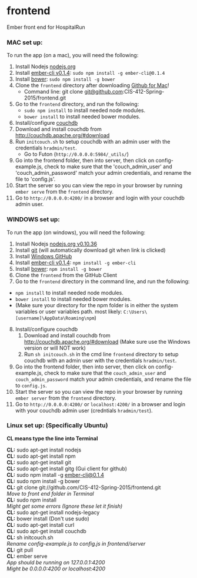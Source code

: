 frontend
========

Ember front end for HospitalRun

### MAC set up: 

To run the app (on a mac), you will need the following:

1. Install Nodejs [nodejs.org](https://nodejs.org)
2. Install [ember-cli v0.1.4](https://www.npmjs.org/package/ember-cli): `sudo npm install -g ember-cli@0.1.4`
3. Install [bower](https://www.npmjs.org/package/bower): `sudo npm install -g bower`
4. Clone the `frontend` directory after downloading [Github for Mac](https://mac.github.com/)! 
   * Command line: git clone git@github.com:CIS-412-Spring-2015/frontend.git
5. Go to the `frontend` directory, and run the following:
    * `sudo npm install` to install needed node modules.
    * `bower install` to install needed bower modules.
6. Install/configure [couchdb](http://couchdb.apache.org/)
  1. Download and install couchdb from http://couchdb.apache.org/#download
  2. Run `initcouch.sh` to setup couchdb with an admin user with the credentials `hradmin/test`.  
      * Go to Futon (`http://0.0.0.0:5984/_utils/`)
7. Go into the frontend folder, then into server, then click on config-example.js, check to make sure that the 'couch_admin_user' and 'couch_admin_password' match your admin credentials, and rename the file to 'config.js'. 
8. Start the server so you can view the repo in your browser by running `ember serve` from the `frontend` directory.
9. Go to `http://0.0.0.0:4200/` in a browser and login with your couchdb admin user.

### WINDOWS set up: 

To run the app (on windows), you will need the following:

1. Install Nodejs [nodejs.org v0.10.36](http://blog.nodejs.org/2015/01/26/node-v0-10-36-stable/)
2. Install [git](http://git-scm.com/download/win) (will automatically download git when link is clicked)
3. Install [Windows GitHub](https://windows.github.com/)
4. Install [ember-cli v0.1.4](https://www.npmjs.org/package/ember-cli): `npm install -g ember-cli`
5. Install [bower](https://www.npmjs.org/package/bower): `npm install -g bower`
6. Clone the `frontend` from the GitHub Client
7. Go to the `frontend` directory in the command line, and run the following:
  * `npm install` to install needed node modules.
  * `bower install` to install needed bower modules.
  * (Make sure your directory for the npm folder is in either the system variables or user variables path. most likely: `C:\Users\[username]\AppData\Roaming\npm`)
8. Install/configure couchdb
   1. Download and install couchdb from http://couchdb.apache.org/#download (Make sure use the Windows version or will NOT work)
   2. Run `sh initcouch.sh` in the cmd line `frontend` directory to setup couchdb with an admin user with the credentials `hradmin/test`.
9. Go into the frontend folder, then into server, then click on config-example.js, check to make sure that the `couch_admin_user` and `couch_admin_password` match your admin credentials, and rename the file to `config.js`. 
10. Start the server so you can view the repo in your browser by running `ember server` from the `frontend` directory.
11. Go to `http://0.0.0.0:4200/` or `localhost:4200/` in a browser and login with your couchdb admin user (credntials `hradmin/test`).

### Linux set up: (Specifically Ubuntu)

**CL means type the line into Terminal**  

**CL:** sudo apt-get install nodejs  
**CL:** sudo apt-get install npm  
**CL:** sudo apt-get install git  
**CL:** sudo apt-get install gitg (Gui client for github)  
**CL:** sudo npm install -g ember-cli@0.1.4  
**CL:** sudo npm install -g bower  
**CL:** git clone git://github.com/CIS-412-Spring-2015/frontend.git  
_Move to front end folder in Terminal_  
**CL:** sudo npm install   
_Might get some errors (Ignore these let it finish)_  
**CL:** sudo apt-get install nodejs-legacy  
**CL:** bower install (Don't use sudo)  
**CL:** sudo apt-get install curl  
**CL:** sudo apt-get install couchdb  
**CL:** sh initcouch.sh  
_Rename config-example.js to config.js in frontend/server_  
**CL:** git pull  
**CL:** ember serve  
_App should be running on 127.0.0.1:4200_  
_Might be 0.0.0.0:4200 or localhost:4200_
